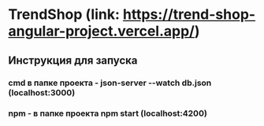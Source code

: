 # TrendShop (link: https://trend-shop-angular-project.vercel.app/)

## Инструкция для запуска
### cmd в папке проекта - json-server --watch db.json (localhost:3000)
### npm - в папке проекта npm start (localhost:4200)
